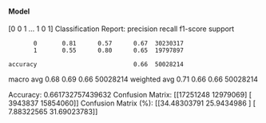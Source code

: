 #### Model
[0 0 1 ... 1 0 1]
Classification Report:
              precision    recall  f1-score   support

           0       0.81      0.57      0.67  30230317
           1       0.55      0.80      0.65  19797897

    accuracy                           0.66  50028214
   macro avg       0.68      0.69      0.66  50028214
weighted avg       0.71      0.66      0.66  50028214

Accuracy: 0.661732757439632
Confusion Matrix:
[[17251248 12979069]
 [ 3943837 15854060]]
Confusion Matrix (%):
[[34.48303791 25.9434986 ]
 [ 7.88322565 31.69023783]]
